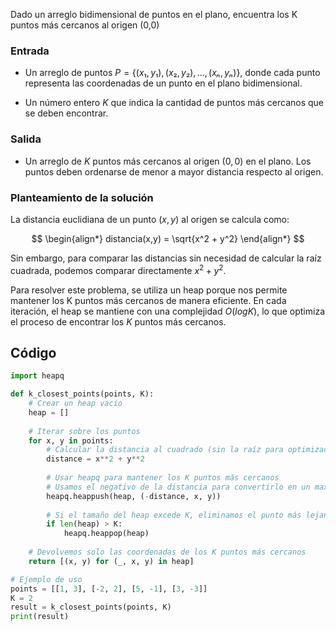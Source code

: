 Dado un arreglo bidimensional de puntos en el plano, encuentra los K puntos más cercanos al origen (0,0)

### Entrada
- Un arreglo de puntos $P=\{(x₁,y₁), (x₂,y₂), ...,(xₙ,yₙ)\}$, donde cada punto representa las coordenadas de un punto en el plano bidimensional.

- Un número entero $K$ que indica la cantidad de puntos más cercanos que se deben encontrar.

### Salida

- Un arreglo de $K$ puntos más cercanos al origen $(0,0)$ en el plano. Los puntos deben ordenarse de menor a mayor distancia respecto al origen.

### Planteamiento de la solución

La distancia euclidiana de un punto $(x,y)$ al origen se calcula como:

$$
\begin{align*} 
distancia(x,y) = \sqrt{x^2 + y^2}
\end{align*}
$$

Sin embargo, para comparar las distancias sin necesidad de calcular la raíz cuadrada, podemos comparar directamente $x^2 + y^2$.

Para resolver este problema, se utiliza un heap porque nos permite mantener los K puntos más cercanos de manera eficiente. En cada iteración, el heap se mantiene con una complejidad $O(logK)$, lo que optimiza el proceso de encontrar los $K$ puntos más cercanos.

## Código
```py
import heapq

def k_closest_points(points, K):
    # Crear un heap vacío
    heap = []
    
    # Iterar sobre los puntos
    for x, y in points:
        # Calcular la distancia al cuadrado (sin la raíz para optimización)
        distance = x**2 + y**2
        
        # Usar heapq para mantener los K puntos más cercanos
        # Usamos el negativo de la distancia para convertirlo en un max-heap
        heapq.heappush(heap, (-distance, x, y))
        
        # Si el tamaño del heap excede K, eliminamos el punto más lejano
        if len(heap) > K:
            heapq.heappop(heap)
    
    # Devolvemos solo las coordenadas de los K puntos más cercanos
    return [(x, y) for (_, x, y) in heap]

# Ejemplo de uso
points = [[1, 3], [-2, 2], [5, -1], [3, -3]]
K = 2
result = k_closest_points(points, K)
print(result)
```
